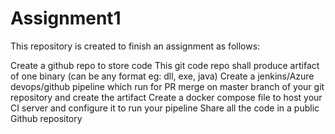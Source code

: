 # Assignment1
This repository is created to finish an assignment as follows:

Create a github repo to store code
This git code repo shall produce artifact of one binary (can be any format eg: dll, exe, java)
Create a jenkins/Azure devops/github pipeline which run for PR merge on master branch of your git repository and create the artifact
Create a docker compose file to host your CI server and configure it to run your pipeline
Share all the code in a public Github repository
